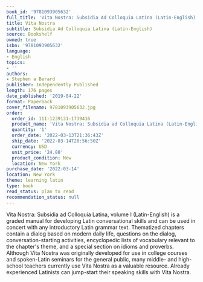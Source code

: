 ```yaml
---
book_id: '9781093905632'
full_title: 'Vita Nostra: Subsidia Ad Colloquia Latina (Latin-English)'
title: Vita Nostra
subtitle: Subsidia Ad Colloquia Latina (Latin-English)
source: Bookshelf
owned: true
isbn: '9781093905632'
language:
- English
topics:
- ''
authors:
- Stephen a Berard
publisher: Independently Published
length: 176 pages
date_published: '2019-04-22'
format: Paperback
cover_filename: 9781093905632.jpg
order:
  order_id: 111-1239131-1739416
  product_name: 'Vita Nostra: Subsidia ad Colloquia Latina (Latin-English)'
  quantity: '1'
  order_date: '2022-03-13T21:36:43Z'
  ship_date: '2022-03-14T20:56:50Z'
  currency: USD
  unit_price: '24.88'
  product_condition: New
  location: New York
purchase_date: '2022-03-14'
location: New York
theme: learning latin
type: book
read_status: plan to read
recommendation_status: null
---
```

Vita Nostra: Subsidia ad Colloquia Latina, volume I (Latin-English) is a graded manual for developing Latin conversational skills and can be used in concert with any introductory Latin grammar text. Thematized chapters contain a dialog based on modern daily life, questions on the dialog, conversation-starting activities, encyclopedic lists of vocabulary relevant to the chapter's theme, and a special section on idioms and proverbs. Although Vita Nostra was originally developed for use in college courses and spoken-Latin seminars for the general public, many middle- and high-school teachers currently use Vita Nostra as a valuable resource. Already experienced Latinists can jump-start their speaking skills with Vita Nostra.
